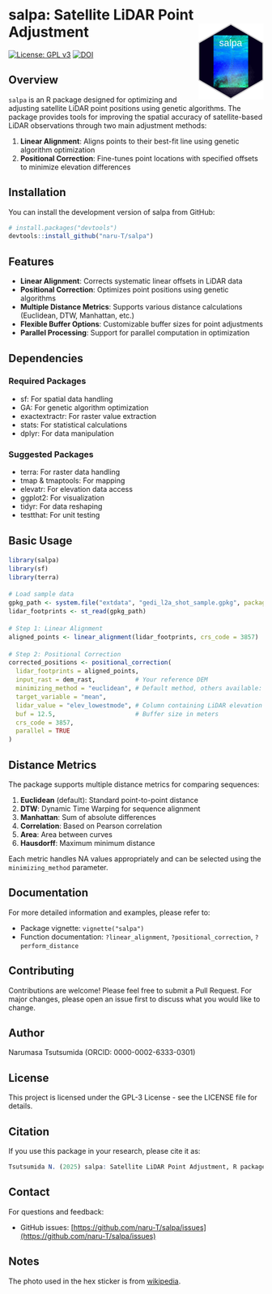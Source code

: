 # salpa: Satellite LiDAR Point Adjustment <img src="inst/hex/salpa_hex.png" align="right" height="150" />

<!-- badges: start -->
[![License: GPL v3](https://img.shields.io/badge/License-GPLv3-blue.svg)](https://www.gnu.org/licenses/gpl-3.0)
[![DOI](https://zenodo.org/badge/929837682.svg)](https://doi.org/10.5281/zenodo.15041709)
<!-- badges: end -->

## Overview

`salpa` is an R package designed for optimizing and adjusting satellite LiDAR point positions using genetic algorithms. The package provides tools for improving the spatial accuracy of satellite-based LiDAR observations through two main adjustment methods:

1. **Linear Alignment**: Aligns points to their best-fit line using genetic algorithm optimization
2. **Positional Correction**: Fine-tunes point locations with specified offsets to minimize elevation differences

## Installation

You can install the development version of salpa from GitHub:

```r
# install.packages("devtools")
devtools::install_github("naru-T/salpa")
```

## Features

- **Linear Alignment**: Corrects systematic linear offsets in LiDAR data
- **Positional Correction**: Optimizes point positions using genetic algorithms
- **Multiple Distance Metrics**: Supports various distance calculations (Euclidean, DTW, Manhattan, etc.)
- **Flexible Buffer Options**: Customizable buffer sizes for point adjustments
- **Parallel Processing**: Support for parallel computation in optimization

## Dependencies

### Required Packages
- sf: For spatial data handling
- GA: For genetic algorithm optimization
- exactextractr: For raster value extraction
- stats: For statistical calculations
- dplyr: For data manipulation

### Suggested Packages
- terra: For raster data handling
- tmap & tmaptools: For mapping
- elevatr: For elevation data access
- ggplot2: For visualization
- tidyr: For data reshaping
- testthat: For unit testing

## Basic Usage

```r
library(salpa)
library(sf)
library(terra)

# Load sample data
gpkg_path <- system.file("extdata", "gedi_l2a_shot_sample.gpkg", package = "salpa")
lidar_footprints <- st_read(gpkg_path)

# Step 1: Linear Alignment
aligned_points <- linear_alignment(lidar_footprints, crs_code = 3857)

# Step 2: Positional Correction
corrected_positions <- positional_correction(
  lidar_footprints = aligned_points,
  input_rast = dem_rast,           # Your reference DEM
  minimizing_method = "euclidean", # Default method, others available: "dtw", "manhattan", "correlation", "area", "hausdorff"
  target_variable = "mean",
  lidar_value = "elev_lowestmode", # Column containing LiDAR elevation values
  buf = 12.5,                      # Buffer size in meters
  crs_code = 3857,
  parallel = TRUE
)
```

## Distance Metrics

The package supports multiple distance metrics for comparing sequences:

1. **Euclidean** (default): Standard point-to-point distance
2. **DTW**: Dynamic Time Warping for sequence alignment
3. **Manhattan**: Sum of absolute differences
4. **Correlation**: Based on Pearson correlation
5. **Area**: Area between curves
6. **Hausdorff**: Maximum minimum distance

Each metric handles NA values appropriately and can be selected using the `minimizing_method` parameter.

## Documentation

For more detailed information and examples, please refer to:
- Package vignette: `vignette("salpa")`
- Function documentation: `?linear_alignment`, `?positional_correction`, `?perform_distance`

## Contributing

Contributions are welcome! Please feel free to submit a Pull Request. For major changes, please open an issue first to discuss what you would like to change.

## Author

Narumasa Tsutsumida (ORCID: 0000-0002-6333-0301)

## License

This project is licensed under the GPL-3 License - see the LICENSE file for details.

## Citation

If you use this package in your research, please cite it as:

```r
Tsutsumida N. (2025) salpa: Satellite LiDAR Point Adjustment, R package version 0.0.1.2, https://github.com/naru-T/salpa
```

## Contact

For questions and feedback:
- GitHub issues: [https://github.com/naru-T/salpa/issues](https://github.com/naru-T/salpa/issues)

## Notes

The photo used in the hex sticker is from [wikipedia](https://en.wikipedia.org/wiki/Salp#/media/File:Sea_Salp_Chain.jpg).
